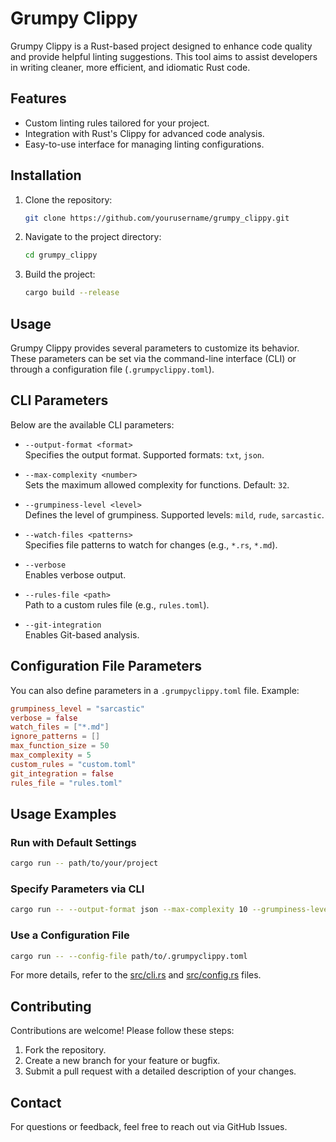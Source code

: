 # Grumpy Clippy

Grumpy Clippy is a Rust-based project designed to enhance code quality and provide helpful linting suggestions. This tool aims to assist developers in writing cleaner, more efficient, and idiomatic Rust code.

## Features

- Custom linting rules tailored for your project.
- Integration with Rust's Clippy for advanced code analysis.
- Easy-to-use interface for managing linting configurations.

## Installation

1. Clone the repository:
    ```bash
    git clone https://github.com/yourusername/grumpy_clippy.git
    ```
2. Navigate to the project directory:
    ```bash
    cd grumpy_clippy
    ```
3. Build the project:
    ```bash
    cargo build --release
    ```

## Usage

Grumpy Clippy provides several parameters to customize its behavior. These parameters can be set via the command-line interface (CLI) or through a configuration file (`.grumpyclippy.toml`).

## CLI Parameters

Below are the available CLI parameters:

- `--output-format <format>`  
  Specifies the output format. Supported formats: `txt`, `json`.

- `--max-complexity <number>`  
  Sets the maximum allowed complexity for functions. Default: `32`.

- `--grumpiness-level <level>`  
  Defines the level of grumpiness. Supported levels: `mild`, `rude`, `sarcastic`.

- `--watch-files <patterns>`  
  Specifies file patterns to watch for changes (e.g., `*.rs`, `*.md`).

- `--verbose`  
  Enables verbose output.

- `--rules-file <path>`  
  Path to a custom rules file (e.g., `rules.toml`).

- `--git-integration`  
  Enables Git-based analysis.

## Configuration File Parameters

You can also define parameters in a `.grumpyclippy.toml` file. Example:

```toml
grumpiness_level = "sarcastic"
verbose = false
watch_files = ["*.md"]
ignore_patterns = []
max_function_size = 50
max_complexity = 5
custom_rules = "custom.toml"
git_integration = false
rules_file = "rules.toml"
```

## Usage Examples

### Run with Default Settings
```bash
cargo run -- path/to/your/project
```

### Specify Parameters via CLI
```bash
cargo run -- --output-format json --max-complexity 10 --grumpiness-level rude
```

### Use a Configuration File
```bash
cargo run -- --config-file path/to/.grumpyclippy.toml
```

For more details, refer to the [src/cli.rs](src/cli.rs) and [src/config.rs](src/config.rs) files.

## Contributing

Contributions are welcome! Please follow these steps:
1. Fork the repository.
2. Create a new branch for your feature or bugfix.
3. Submit a pull request with a detailed description of your changes.

## Contact

For questions or feedback, feel free to reach out via GitHub Issues.
